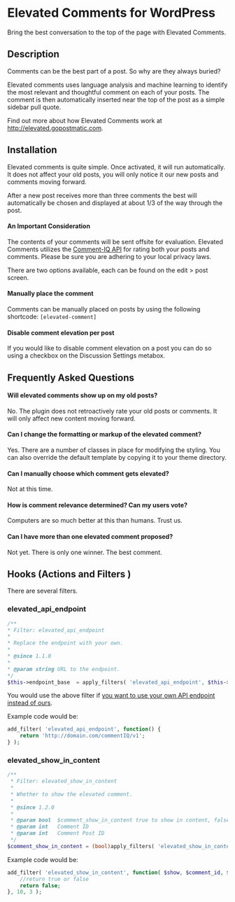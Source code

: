 Elevated Comments for WordPress
======================

Bring the best conversation to the top of the page with Elevated Comments.

## Description

Comments can be the best part of a post. So why are they always buried?

Elevated comments uses language analysis and machine learning to identify the most relevant and thoughtful comment on each of your posts. The comment is then automatically inserted near the top of the post as a simple sidebar pull quote. 

Find out more about how Elevated Comments work at <a href="http://elevated.gopostmatic.com">http://elevated.gopostmatic.com</a>.

## Installation

Elevated comments is quite simple. Once activated, it will run automatically. It does not affect your old posts, you will only notice it our new posts and comments moving forward.

After a new post receives more than three comments the best will automatically be chosen and displayed at about 1/3 of the way through the post.

#### An Important Consideration

The contents of your comments will be sent offsite for evaluation. Elevated Comments utilizes the [Comment-IQ API](comment-iq.com) for rating both your posts and comments. Please be sure you are adhering to your local privacy laws.


There are two options available, each can be found on the edit > post screen.

#### Manually place the comment

Comments can be manually placed on posts by using the following shortcode:
`[elevated-comment]`

#### Disable comment elevation per post

If you would like to disable comment elevation on a post you can do so using a checkbox on the Discussion Settings metabox.

## Frequently Asked Questions

#### Will elevated comments show up on my old posts?

No. The plugin does not retroactively rate your old posts or comments. It will only affect new content moving forward.

#### Can I change the formatting or markup of the elevated comment?

Yes. There are a number of classes in place for modifying the styling. You can also override the default template by copying it to your theme directory.

#### Can I manually choose which comment gets elevated?

Not at this time.

#### How is comment relevance determined? Can my users vote?

Computers are so much better at this than humans. Trust us.

#### Can I have more than one elevated comment proposed?

Not yet. There is only one winner. The best comment.

## Hooks (Actions and Filters )

There are several filters.

### elevated_api_endpoint

```php
/**
* Filter: elevated_api_endpoint
*
* Replace the endpoint with your own.
*
* @since 1.1.0
*
* @param string URL to the endpoint.
*/
$this->endpoint_base  = apply_filters( 'elevated_api_endpoint', $this->endpoint_base );
```

You would use the above filter if <a href="https://github.com/comp-journalism/commentIQ/tree/master/CommentAPIcode">you want to use your own API endpoint instead of ours</a>.

Example code would be:

```php
add_filter( 'elevated_api_endpoint', function() {
    return 'http://domain.com/commentIQ/v1';
} );
```

### elevated_show_in_content

```php
/**
 * Filter: elevated_show_in_content
 *
 * Whether to show the elevated comment.
 *
 * @since 1.2.0
 *
 * @param bool  $comment_show_in_content true to show in content, false if not.
 * @param int   Comment ID
 * @param int   Comment Post ID
 */
$comment_show_in_content = (bool)apply_filters( 'elevated_show_in_content', $comment_show_in_content, $comment->comment_ID, $comment->comment_post_ID );
```

Example code would be: 

```php
add_filter( 'elevated_show_in_content', function( $show, $comment_id, $post_id ) {
    //return true or false
    return false;
}, 10, 3 );
